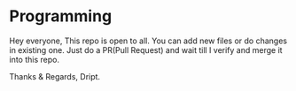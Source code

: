 # Programming
Hey everyone,
This repo is open to all. You can add new files or do changes in existing one.
Just do a PR(Pull Request) and wait till I verify and merge it into this repo.

Thanks & Regards,
Dript.
